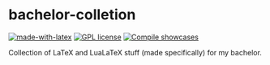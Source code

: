 # bachelor-colletion

[![made-with-latex](https://img.shields.io/badge/Made%20with-LaTeX-1f425f.svg)](https://www.latex-project.org/) [![GPL license](https://img.shields.io/badge/License-GPL-blue.svg)](http://perso.crans.org/besson/LICENSE.html) [![Compile showcases](https://github.com/EagleoutIce/bachelor-collection/actions/workflows/compile.yaml/badge.svg)](https://github.com/EagleoutIce/bachelor-collection/actions/workflows/compile.yaml)

Collection of LaTeX and LuaLaTeX stuff (made specifically) for my bachelor.

